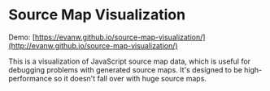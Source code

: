 # Source Map Visualization

Demo: [https://evanw.github.io/source-map-visualization/](http://evanw.github.io/source-map-visualization/)

This is a visualization of JavaScript source map data, which is useful for debugging problems with generated source maps. It's designed to be high-performance so it doesn't fall over with huge source maps.
